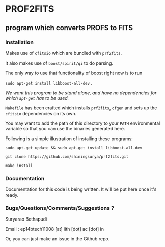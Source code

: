 # PROF2FITS
## program which converts PROFS to FITS



### Installation
Makes use of `cfitsio` which are bundled with `prf2fits`. 

It also makes use of `boost/spirit/qi` to do parsing. 

The only way to use that functionality of boost right now is to run 

`sudo apt-get install libboost-all-dev` . 

*We want this program to be stand alone, and have no dependencies for which `apt-get` has to be used.*

`Makefile` has been crafted which installs `prf2fits`, `cfgen` and sets up the `cfitsio` dependencies on its own. 

You may want to add the path of this directory to your `PATH` environmental variable so that you can use the binaries generated here.

Following is a simple illustration of installing these programs:

`sudo apt-get update && sudo apt-get install libboost-all-dev`

`git clone https://github.com/shiningsurya/prf2fits.git`

`make install`


### Documentation
Documentation for this code is being written. 
It will be put here once it's ready. 


### Bugs/Questions/Comments/Suggestions ?
Suryarao Bethapudi 

Email : ep14btech11008 [at] iith [dot] ac [dot] in

Or, you can just make an issue in the Github repo.


